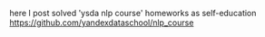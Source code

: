 here I post solved 'ysda nlp course' homeworks as self-education 
https://github.com/yandexdataschool/nlp_course
